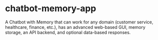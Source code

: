# chatbot-memory-app
A Chatbot with Memory that can work for any domain (customer service, healthcare, finance, etc.), has an advanced web-based GUI, memory storage, an API backend, and optional data-based responses.
